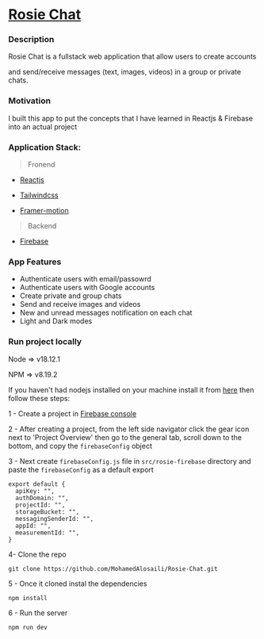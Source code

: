 # [Rosie Chat](https://rosie-ch.web.app)


### Description 

Rosie Chat is a fullstack web application that allow users to create accounts 

and send/receive messages (text, images, videos) in a group or private chats.


### Motivation
I built this app to put the concepts that I have learned in Reactjs & Firebase into an actual project


### Application Stack:
> Fronend

 - [Reactjs](https://reactjs.org/)

 - [Tailwindcss](https://tailwindcss.com/)

 - [Framer-motion](https://www.framer.com/motion/)

> Backend

 - [Firebase](https://console.firebase.google.com/u/2/)


### App Features
- Authenticate users with email/passowrd
- Authenticate users with Google accounts
- Create private and group chats
- Send and receive images and videos
- New and unread messages notification on each chat
- Light and Dark modes


### Run project locally
Node => v18.12.1 

NPM => v8.19.2

If you haven't had nodejs installed on your machine install it from [here](https://nodejs.org/en/) then follow these steps:

1 - Create a project in [Firebase console](https://console.firebase.google.com/u/2/)

2 - After creating a project, from the left side navigator click the gear icon next to 'Project Overview' 
    then go to the general tab, scroll down to the bottom, and copy the `firebaseConfig` object  

3 - Next create `firebaseConfig.js` file in `src/rosie-firebase` directory and paste the `firebaseConfig` as a default export
```
export default {
  apiKey: "",
  authDomain: "",
  projectId: "",
  storageBucket: "",
  messagingSenderId: "",
  appId: "",
  measurementId: "",
}
```

4- Clone the repo 

```
git clone https://github.com/MohamedAlosaili/Rosie-Chat.git
```

5 - Once it cloned instal the dependencies 

``` 
npm install 
```

6 - Run the server 

```
npm run dev
```
